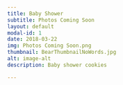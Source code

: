 ```yaml
---
title: Baby Shower
subtitle: Photos Coming Soon
layout: default
modal-id: 1
date: 2018-03-22
img: Photos Coming Soon.png
thumbnail: BearThumbnailNoWords.jpg
alt: image-alt
description: Baby shower cookies

---
```


